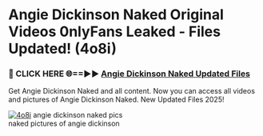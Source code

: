 # Angie Dickinson Naked Original Videos 0nlyFans Leaked - Files Updated! (4o8i)

<h3>🔴 CLICK HERE 🌐==►► <a href="https://tinyurl.com/yckcrads" rel="nofollow">Angie Dickinson Naked Updated Files</a></h3>

Get Angie Dickinson Naked and all content. Now you can access all videos and pictures of Angie Dickinson Naked. New Updated Files 2025!

[![4o8i](https://i.imgur.com/hpKpOFt.gif)](https://tinyurl.com/yckcrads)
angie dickinson naked pics<br>
naked pictures of angie dickinson